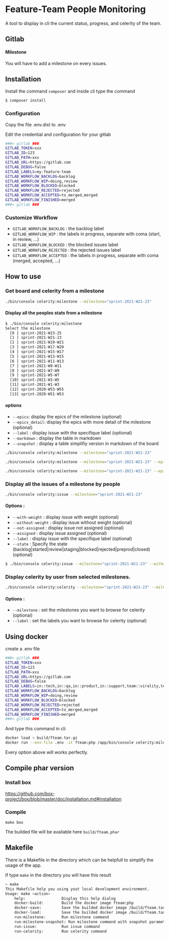 # Feature-Team People Monitoring

A tool to display in cli the current status, progress, and celerity of the team.
## Gitlab
#### Milestone

You will have to add a milestone on every issues.

## Installation

Install the command `composer` and inside cli type the command

```bash
$ composer install
```
### Configuration

Copy the file .env.dist to .env

Edit the credential and configuration for your gitlab 

```bash
###> gitlab ###
GITLAB_TOKEN=xxx
GITLAB_ID=123
GITLAB_PATH=xxx
GITLAB_URL=https://gitlab.com
GITLAB_DEBUG=false
GITLAB_LABELS=my-feature-team
GITLAB_WORKFLOW_BACKLOG=backlog
GITLAB_WORKFLOW_WIP=doing,review
GITLAB_WORKFLOW_BLOCKED=blocked
GITLAB_WORKFLOW_REJECTED=rejected
GITLAB_WORKFLOW_ACCEPTED=to_merged,merged
GITLAB_WORKFLOW_FINISHED=merged
###< gitlab ###
```

### Customize Workflow

- `GITLAB_WORKFLOW_BACKLOG` : the backlog label
- `GITLAB_WORKFLOW_WIP` : the labels in progress, separate with coma (start, in review, ...)
- `GITLAB_WORKFLOW_BLOCKED` : the blocked issues label
- `GITLAB_WORKFLOW_REJECTED` : the rejected issues label
- `GITLAB_WORKFLOW_ACCEPTED` : the labels in progress, separate with coma (merged, accepted, ...)

## How to use 

### Get board and celerity from a milestone

```bash
./bin/console celerity:milestone --milestone="sprint-2021-W21-23"
```

#### Display all the peoples stats from a milestone

```bash
$ ./bin/console celerity:milestone                                                                                  
Select the milestone
  [0 ] sprint-2021-W23-25
  [1 ] sprint-2021-W21-23
  [2 ] sprint-2021-W19-W21
  [3 ] sprint-2021-W17-W20
  [4 ] sprint-2021-W15-W17
  [5 ] sprint-2021-W13-W15
  [6 ] sprint-2021-W11-W13
  [7 ] sprint-2021-W9-W11
  [8 ] sprint-2021-W7-W9
  [9 ] sprint-2021-W5-W7
  [10] sprint-2021-W3-W5
  [11] sprint-2021-W1-W3
  [12] sprint-2020-W53-W55
  [13] sprint-2020-W51-W53
```

#### options

- `--epics`: display the epics of the milestone (optional)
- `--epics_detail`: display the epics with more detail of the milestone (optional)
- `--label` : display issue with the specifique label (optional)
- `--markdown` : display the table in markdown
- `--snapshot` : display a table simplifiy version in markdown of the board

```bash
./bin/console celerity:milestone --milestone="sprint-2021-W21-23"
```

```bash
./bin/console celerity:milestone --milestone="sprint-2021-W21-23" --epics --label="team::back" --label="team::front"
```

```bash
./bin/console celerity:milestone --milestone="sprint-2021-W21-23" --epics --label="team::devops" 
```


### Display all the issues of a milestone by people

```bash
./bin/console celerity:issue --milestone="sprint-2021-W21-23"
```
#### Options :
- `--with-weight` : display issue with weight (optional)
- `--without-weight` : display issue without weight (optional)
- `--not-assigned` : display issue not assigned (optional)
- `--assigned` : display issue assigned (optional)
- `--label` : display issue with the specifique label (optional)
- `--state` : Specify the state (backlog|started|review|staging|blocked|rejected|preprod|closed) (optional)

```bash
$ ./bin/console celerity:issue --milestone="sprint-2021-W21-23" --without-weight --state="closed" --label="team::back" --label="team::front"
```

### Display celerity by user from selected milestones.

```bash
./bin/console celerity:celerity --milestone="sprint-2021-W21-23" --milestone="sprint-2021-W23-25" --milestone="sprint-W25-W27" --label="team::back"
```

#### Options :
- `--milestone` : set the milestones you want to browse for celerity (optional)
- `--label` :  set the labels you want to browse for celerity (optional)

## Using docker 

create a .env file 

```bash
###> gitlab ###
GITLAB_TOKEN=xxx
GITLAB_ID=123
GITLAB_PATH=xxx
GITLAB_URL=https://gitlab.com
GITLAB_DEBUG=false
GITLAB_LABELS=in::tech,in::qa,in::product,in::support,team::virality,team::core,team::entreprise
GITLAB_WORKFLOW_BACKLOG=backlog
GITLAB_WORKFLOW_WIP=doing,review
GITLAB_WORKFLOW_BLOCKED=blocked
GITLAB_WORKFLOW_REJECTED=rejected
GITLAB_WORKFLOW_ACCEPTED=to_merged,merged
GITLAB_WORKFLOW_FINISHED=merged
###< gitlab ###
```

And type this command in cli

```bash
docker load < build/fteam.tar.gz
docker run --env-file .env -it fteam:php /app/bin/console celerity:milestone --milestone="sprint-2021-W21-23"
```

Every option above will works perfectly.  

## Compile phar version

### Install box

https://github.com/box-project/box/blob/master/doc/installation.md#installation

### Compile

```
make box
```

The builded file will be available here `build/fteam.phar`

## Makefile

There is a Makefile in the directory which can be helpfull to simplify the usage of the app.

If type `make` in the directory you will have this result

```bash
> make
This Makefile help you using yout local development environment.
Usage: make <action>
	help:                Display this help dialog
	docker-build:        Build the docker image fteam:php
	docker-save:         Save the builded docker image /build/fteam.tar.gz
	docker-load:         Save the builded docker image /build/fteam.tar.gz
	run-milestone:       Run milestone command
	run-milestone-snapshot: Run milestone command with snapshot parameter
	run-issue:           Run issue command
	run-celerity:        Run celerity command
```